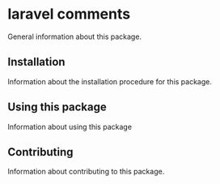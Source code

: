 # laravel comments

General information about this package.

## Installation

Information about the installation procedure for this package.

## Using this package

Information about using this package

## Contributing

Information about contributing to this package.